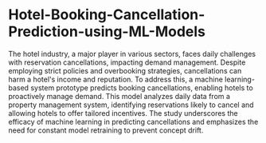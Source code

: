 # Hotel-Booking-Cancellation-Prediction-using-ML-Models


The hotel industry, a major player in various sectors, faces daily challenges with reservation cancellations, impacting demand management. Despite employing strict policies and overbooking strategies, cancellations can harm a hotel's income and reputation. To address this, a machine learning-based system prototype predicts booking cancellations, enabling hotels to proactively manage demand. This model analyzes daily data from a property management system, identifying reservations likely to cancel and allowing hotels to offer tailored incentives. The study underscores the efficacy of machine learning in predicting cancellations and emphasizes the need for constant model retraining to prevent concept drift.
